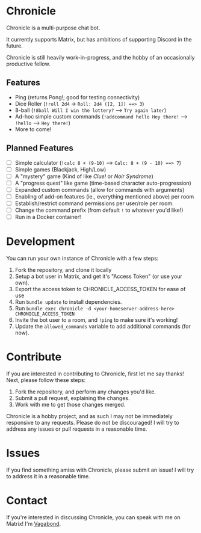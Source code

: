 # Chronicle

Chronicle is a multi-purpose chat bot.

It currently supports Matrix, but has ambitions of supporting Discord in the
future.

Chronicle is still heavily work-in-progress, and the hobby of an occasionally
productive fellow.

## Features

- Ping (returns Pong!; good for testing connectivity)
- Dice Roller (`!roll 2d4` -> `Roll: 2d4 ([2, 1]) ==> 3`)
- 8-ball (`!8ball Will I win the lottery?` --> `Try again later`)
- Ad-hoc simple custom commands (`!addcommand hello Hey there!` --> `!hello` -->
  `Hey there!`)
- More to come!

## Planned Features

- [ ] Simple calculator (`!calc 8 + (9-10)` --> `Calc: 8 + (9 - 10) ==> 7`)
- [ ] Simple games (Blackjack, High/Low)
- [ ] A "mystery" game (Kind of like _Clue!_ or _Noir Syndrome_)
- [ ] A "progress quest" like game (time-based character auto-progression)
- [ ] Expanded custom commands (allow for commands with arguments)
- [ ] Enabling of add-on features (ie., everything mentioned above) per room
- [ ] Establish/restrict command permissions per user/role per room.
- [ ] Change the command prefix (from default `!` to whatever you'd like!)
- [ ] Run in a Docker container!

# Development

You can run your own instance of Chronicle with a few steps:

1. Fork the repository, and clone it locally
2. Setup a bot user in Matrix, and get it's "Access Token" (or use your own).
3. Export the access token to CHRONICLE_ACCESS_TOKEN for ease of use
4. Run `bundle update` to install dependencies.
5. Run `bundle exec chronicle -d <your-homeserver-address-here>
   CHRONICLE_ACCESS_TOKEN`
6. Invite the bot user to a room, and `!ping` to make sure it's working!
7. Update the `allowed_commands` variable to add additional commands (for now).

# Contribute

If you are interested in contributing to Chronicle, first let me say thanks!
Next, please follow these steps:

1. Fork the repository, and perform any changes you'd like.
2. Submit a pull request, explaining the changes.
3. Work with me to get those changes merged.

Chronicle is a hobby project, and as such I may not be immediately responsive to
any requests. Please do not be discouraged! I will try to address any issues or
pull requests in a reasonable time.

# Issues

If you find something amiss with Chronicle, please submit an issue! I will try
to address it in a reasonable time.

# Contact

If you're interested in discussing Chronicle, you can speak with me on Matrix!
I'm [Vagabond](https://matrix.to/#/@vagabondazulien:exp.farm).
